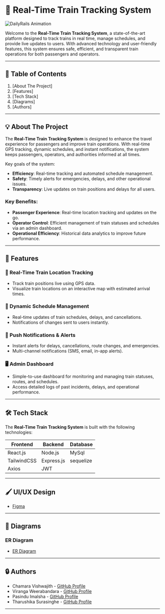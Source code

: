 # 🚆 Real-Time Train Tracking System

![DailyRails Animation](https://readme-typing-svg.herokuapp.com?font=Fira+Code&weight=600&size=30&duration=4000&pause=1000&color=36BCF7&center=true&vCenter=true&width=435&lines=DailyRails)

Welcome to the **Real-Time Train Tracking System**, a state-of-the-art platform designed to track trains in real time, manage schedules, and provide live updates to users. With advanced technology and user-friendly features, this system ensures safe, efficient, and transparent train operations for both passengers and operators.

---

## 📑 Table of Contents

1. [About The Project]
2. [Features]
3. [Tech Stack]
4. [Diagrams]
5. [Authors]

---

## 💡 About The Project

The **Real-Time Train Tracking System** is designed to enhance the travel experience for passengers and improve train operations. With real-time GPS tracking, dynamic schedules, and instant notifications, the system keeps passengers, operators, and authorities informed at all times. 

Key goals of the system:
- **Efficiency**: Real-time tracking and automated schedule management.
- **Safety**: Timely alerts for emergencies, delays, and other operational issues.
- **Transparency**: Live updates on train positions and delays for all users.

### Key Benefits:
- **Passenger Experience**: Real-time location tracking and updates on the go.
- **Operator Control**: Efficient management of train statuses and schedules via an admin dashboard.
- **Operational Efficiency**: Historical data analytics to improve future performance.

---

## 🔑 Features

### 🚆 Real-Time Train Location Tracking
- Track train positions live using GPS data.
- Visualize train locations on an interactive map with estimated arrival times.

### 📅 Dynamic Schedule Management
- Real-time updates of train schedules, delays, and cancellations.
- Notifications of changes sent to users instantly.

### 🔔 Push Notifications & Alerts
- Instant alerts for delays, cancellations, route changes, and emergencies.
- Multi-channel notifications (SMS, email, in-app alerts).

### 🖥 Admin Dashboard
- Simple-to-use dashboard for monitoring and managing train statuses, routes, and schedules.
- Access detailed logs of past incidents, delays, and operational performance.


---

## 🛠️ Tech Stack

The **Real-Time Train Tracking System** is built with the following technologies:

| **Frontend**  | **Backend**  | **Database** |
|---------------|--------------|--------------|
| React.js      | Node.js      | MySql      |
| TailwindCSS   | Express.js   | sequelize     |
| Axios         | JWT          |        |


---

## 🖌️ UI/UX Design
- [Figma](https://www.figma.com/design/0GuW9GnWuLG4xSrl6nnLen/Design?node-id=293-1074&t=IZwzlv4Cxy6oeLLT-0)

---


## 🔄 Diagrams

### ER Diagram
- [ER Diagram](https://app.diagrams.net/#G1Fh9InZrkvACo1tFBceBZdLc0bpUU0FX8#%7B%22pageId%22%3A%22kYVe6jm9-uji3FKHTjY7%22%7D)
  


---


## 🔒 Authors

- Chamara Vishwajith       - [GitHub Profile](https://github.com/RMCV-Rajapaksha)
- Viranga Weerabandara     - [GitHub Profile](https://github.com/Contributor2)
- Pasindu Imalsha          - [GitHub Profile](https://github.com/Contributor2)
- Tharushika Surasinghe    - [GitHub Profile](https://github.com/TharushikaS)
  


---
